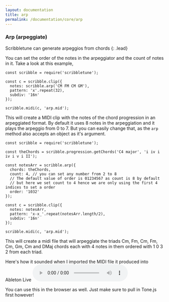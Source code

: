 ```yaml
---
layout: documentation
title: arp
permalink: /documentation/core/arp
--- 
```


### Arp (arpeggiate)
Scribbletune can generate arpeggios from chords
{: .lead}

You can set the order of the notes in the arpeggiator and the count of notes in it. Take a look at this example,

```
const scribble = require('scribbletune');

const c = scribble.clip({
  notes: scribble.arp('CM FM CM GM'),
  pattern: 'x'.repeat(32),
  subdiv: '16n'
});

scribble.midi(c, 'arp.mid');
```

This will create a MIDI clip with the notes of the chord progression in an arpeggiated format. By default it uses 8 notes in the arpeggiation and it plays the arpeggio from 0 to 7. But you can easily change that, as the `arp` method also accepts an object as it's argument.

```
const scribble = require('scribbletune');

const theChords = scribble.progression.getChords('C4 major', 'i iv i iv i v i II');

const notesArr = scribble.arp({
  chords: theChords,
  count: 4, // you can set any number from 2 to 8
  // The default value of order is 01234567 as count is 8 by default
  // but here we set count to 4 hence we are only using the first 4 indices to set a order
  order: '1032'
});

const c = scribble.clip({
  notes: notesArr,
  pattern: 'x-x_'.repeat(notesArr.length/2),
  subdiv: '16n'
});

scribble.midi(c, 'arp.mid');
```

This will create a midi file that will arpeggiate the triads Cm, Fm, Cm, Fm, Cm, Gm, Cm and DMaj chords each with 4 notes in them ordered with 1 0 3 2 from each triad. 

Here's how it sounded when I imported the MIDI file it produced into Ableton Live
<audio controls="">
  <source src="/sounds/arp.mp3" type="audio/mpeg">
</audio>

You can use this in the browser as well. Just make sure to pull in Tone.js first however!

